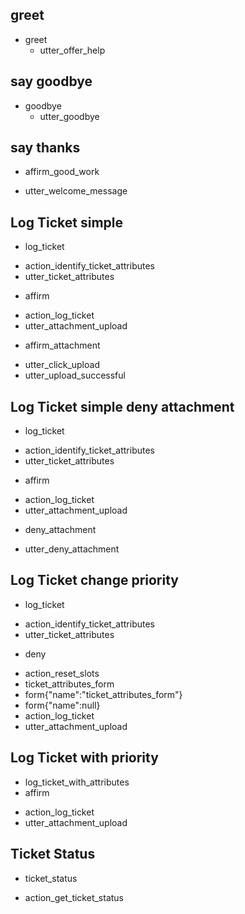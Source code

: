 ## greet
* greet
  - utter_offer_help
  
## say goodbye
* goodbye
  - utter_goodbye
 
 ## say thanks
* affirm_good_work 
 - utter_welcome_message

## Log Ticket simple
* log_ticket
 - action_identify_ticket_attributes
 - utter_ticket_attributes
* affirm
 - action_log_ticket
 - utter_attachment_upload
* affirm_attachment
 - utter_click_upload
 - utter_upload_successful
 
 ## Log Ticket simple deny attachment
* log_ticket
 - action_identify_ticket_attributes
 - utter_ticket_attributes
* affirm
 - action_log_ticket
 - utter_attachment_upload
* deny_attachment
 - utter_deny_attachment
  
## Log Ticket change priority
* log_ticket
 - action_identify_ticket_attributes
 - utter_ticket_attributes
* deny
 - action_reset_slots
 - ticket_attributes_form
 - form{"name":"ticket_attributes_form"}
 - form{"name":null}
 - action_log_ticket
 - utter_attachment_upload

 ## Log Ticket with priority
* log_ticket_with_attributes
* affirm
 - action_log_ticket
 - utter_attachment_upload
 

## Ticket Status
* ticket_status
 - action_get_ticket_status